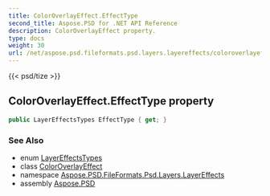 ```yaml
---
title: ColorOverlayEffect.EffectType
second_title: Aspose.PSD for .NET API Reference
description: ColorOverlayEffect property. 
type: docs
weight: 30
url: /net/aspose.psd.fileformats.psd.layers.layereffects/coloroverlayeffect/effecttype/
---
```

{{< psd/tize >}}
## ColorOverlayEffect.EffectType property

```csharp
public LayerEffectsTypes EffectType { get; }
```

### See Also

* enum [LayerEffectsTypes](../../../aspose.psd.fileformats.psd.layers.layerresources.lfx2resources/layereffectstypes/)
* class [ColorOverlayEffect](../)
* namespace [Aspose.PSD.FileFormats.Psd.Layers.LayerEffects](../../coloroverlayeffect/)
* assembly [Aspose.PSD](../../../)


